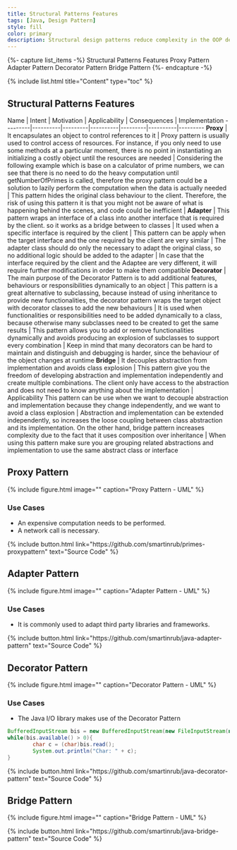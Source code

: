 ```yaml
---
title: Structural Patterns Features
tags: [Java, Design Pattern]
style: fill
color: primary
description: Structural design patterns reduce complexity in the OOP design by identifying a ways to create relationships between entities
---
```


{%- capture list_items -%}
Structural Patterns Features
Proxy Pattern
Adapter Pattern
Decorator Pattern
Bridge Pattern
{%- endcapture -%}

{% include list.html title="Content" type="toc" %}

## Structural Patterns Features

 Name | Intent | Motivation | Applicability | Consequences | Implementation
---------|----------|---------|----------|---------|----------|---------
**Proxy** | It encapsulates an object to control references to it | Proxy pattern is usually used to control access of resources. For instance, if you only need to use some methods at a particular moment, there is no point in instantiating an initializing a costly object until the resources are needed | Considering the following example which is base on a calculator of prime numbers, we can see that there is no need to do the heavy computation until getNumberOfPrimes is called, therefore the proxy pattern could be a solution to lazily perform the computation when the data is actually needed | This pattern hides the original class behaviour to the client. Therefore, the risk of using this pattern it is that you might not be aware of what is happening behind the scenes, and code could be inefficient |
**Adapter** | This pattern wraps an interface of a class into another interface that is required by the client. so it works as a bridge between to classes | It used when a specific interface is required by the client | This pattern can be apply when the target interface and the one required by the client are very similar | The adapter class should do only the necessary to adapt the original class, so no additional logic should be added to the adapter | In case that the interface required by the client and the Adaptee are very different, it will require further modifications in order to make them compatible
**Decorator** | The main purpose of the Decorator Pattern is to add additional features, behaviours or responsibilities dynamically to an object | This pattern is a great alternative to subclassing, because instead of using inheritance to provide new functionalities, the decorator pattern wraps the target object with decorator classes to add the new behaviours | It is used when functionalities or responsibilities need to be added dynamically to a class, because otherwise many subclasses need to be created to get the same results | This pattern allows you to add or remove functionalities dynamically and avoids producing an explosion of subclasses to support every combination | Keep in mind that many decorators can be hard to maintain and distinguish and debugging is harder, since the behaviour of the object changes at runtime
**Bridge** | It decouples abstraction from implementation and avoids class explosion | This pattern give you the freedom of developing abstraction and implementation independently and create multiple combinations. The client only have access to the abstraction and does not need to know anything about the implementation | Applicability
This pattern can be use when we want to decouple abstraction and implementation because they change independently, and we want to avoid a class explosion | Abstraction and implementation can be extended independently, so increases the loose coupling between class abstraction and its implementation. On the other hand, bridge pattern increases complexity due to the fact that it uses composition over inheritance | When using this pattern make sure you are grouping related abstractions and implementation to use the same abstract class or interface

## Proxy Pattern

{% include figure.html image="" caption="Proxy Pattern - UML" %}

### Use Cases

- An expensive computation needs to be performed.
- A network call is necessary.

<p class="text-center">
{% include button.html link="https://github.com/smartinrub/primes-proxypattern" text="Source Code" %}
</p>

## Adapter Pattern

{% include figure.html image="" caption="Adapter Pattern - UML" %}

### Use Cases

- It is commonly used to adapt third party libraries and frameworks.

<p class="text-center">
{% include button.html link="https://github.com/smartinrub/java-adapter-pattern" text="Source Code" %}
</p>

## Decorator Pattern

{% include figure.html image="" caption="Decorator Pattern - UML" %}

### Use Cases

- The Java I/O library makes use of the Decorator Pattern

```java
BufferedInputStream bis = new BufferedInputStream(new FileInputStream(new File("a.txt")));
while(bis.available() > 0){
        char c = (char)bis.read();
        System.out.println("Char: " + c);
}
```

<p class="text-center">
{% include button.html link="https://github.com/smartinrub/java-decorator-pattern" text="Source Code" %}
</p>

## Bridge Pattern

{% include figure.html image="" caption="Bridge Pattern - UML" %}

<p class="text-center">
{% include button.html link="https://github.com/smartinrub/java-bridge-pattern" text="Source Code" %}
</p>
